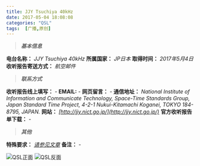 ```yaml
---
title: JJY Tsuchiya 40kHz
date: 2017-05-04 18:08:08
categories: "QSL"
tags:  [广播,原创]
---
```

> ***基本信息***

**电台名称：** *JJY Tsuchiya 40kHz*
**所属国家：** *JP日本*
**取得时间：** *2017年5月4日*
**收听报告寄送方式：** *航空邮件*

<!--more-->

> ***联系方式***

**收听报告线上填写：** *-*
**EMAIL:** *-*
**网页留言：** *-*
**通信地址：** *National Institute of Information and Communicate Technology, Space-Time Standards Group, Japan Standard Time Project, 4-2-1 Nukui-Kitamachi Koganei, TOKYO 184-8795, JAPAN.*
**网站：** *[http://jjy.nict.go.jp/](http://jjy.nict.go.jp/)*
**官方收听报告单下载：** *-*

> ***其他***

**特殊要求：** *[请参见文章](http://blog.love-radio.club/2017/08/01/JJY-Info_20170801/)*
**备注：** *-*

![QSL正面](https://c.ibcl.us/QSL-JJYTsuchiya40kHz_20170504/1.jpg "QSL正面")
![QSL反面](https://c.ibcl.us/QSL-JJYTsuchiya40kHz_20170504/2.jpg "QSL反面")